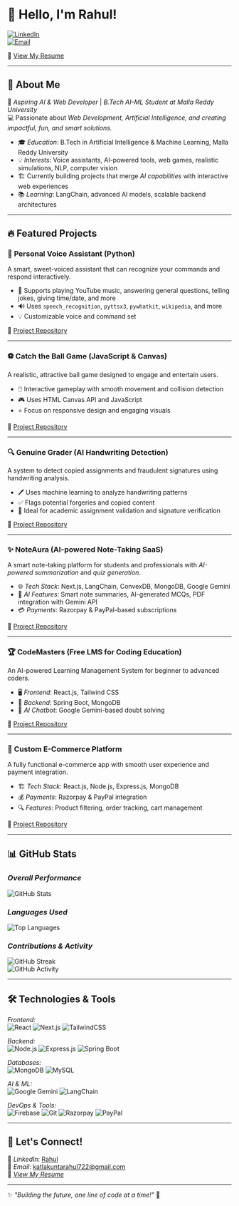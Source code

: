 # 👋 Hello, I'm Rahul!

[![LinkedIn](https://img.shields.io/badge/LinkedIn-Connect-blue?style=for-the-badge&logo=linkedin)](https://www.linkedin.com/in/katlakunta-rahul-ab9009329)  
[![Email](https://img.shields.io/badge/Email-Contact-red?style=for-the-badge&logo=gmail)](mailto:katlakuntarahul722@gmail.com)  

📄 [View My Resume](https://drive.google.com/file/d/1q-aOWCsO6vmCrwV2BSRFldmzqdFSwyLb/view?usp=sharing)

---

## 🚀 About Me  
🌟 *Aspiring AI & Web Developer* | *B.Tech AI-ML Student at Malla Reddy University*  
💻 Passionate about *Web Development, Artificial Intelligence, and creating impactful, fun, and smart solutions.*

- 🎓 *Education*: B.Tech in Artificial Intelligence & Machine Learning, Malla Reddy University  
- 💡 *Interests*: Voice assistants, AI-powered tools, web games, realistic simulations, NLP, computer vision  
- 🏗 Currently building projects that merge *AI capabilities* with interactive web experiences  
- 📚 *Learning*: LangChain, advanced AI models, scalable backend architectures

---

## 🔥 Featured Projects  

### 🎤 **Personal Voice Assistant (Python)**
A smart, sweet-voiced assistant that can recognize your commands and respond interactively.  
- 💬 Supports playing YouTube music, answering general questions, telling jokes, giving time/date, and more
- 🔊 Uses `speech_recognition`, `pyttsx3`, `pywhatkit`, `wikipedia`, and more
- 💡 Customizable voice and command set

🔗 [Project Repository](https://github.com/KATLAKUNTARAHUL/Voice-Assistant)

---

### ⚽ **Catch the Ball Game (JavaScript & Canvas)**
A realistic, attractive ball game designed to engage and entertain users.  
- 🖱️ Interactive gameplay with smooth movement and collision detection
- 🎮 Uses HTML Canvas API and JavaScript
- ⭐ Focus on responsive design and engaging visuals

🔗 [Project Repository](https://github.com/KATLAKUNTARAHUL/Ball-Game)

---

### 🔍 **Genuine Grader (AI Handwriting Detection)**
A system to detect copied assignments and fraudulent signatures using handwriting analysis.  
- 🖊️ Uses machine learning to analyze handwriting patterns
- ✅ Flags potential forgeries and copied content
- 📄 Ideal for academic assignment validation and signature verification

🔗 [Project Repository](https://github.com/KATLAKUNTARAHUL/KATLAKUNTARAHUL/commit/8e2b9d475f1e8c0396ccaddc89c353e4bb32a1da)

---

### ✨ **NoteAura (AI-powered Note-Taking SaaS)**
A smart note-taking platform for students and professionals with *AI-powered summarization* and *quiz generation*.  
- 🌐 *Tech Stack*: Next.js, LangChain, ConvexDB, MongoDB, Google Gemini 
- 🤖 *AI Features*: Smart note summaries, AI-generated MCQs, PDF integration with Gemini API  
- 💳 *Payments*: Razorpay & PayPal-based subscriptions

🔗 [Project Repository](https://github.com/KATLAKUNTARAHUL/NoteAura)

---

### 🏆 **CodeMasters (Free LMS for Coding Education)**
An AI-powered Learning Management System for beginner to advanced coders.  
- 🖥 *Frontend*: React.js, Tailwind CSS  
- 🔗 *Backend*: Spring Boot, MongoDB  
- 🤖 *AI Chatbot*: Google Gemini-based doubt solving

🔗 [Project Repository](https://github.com/KATLAKUNTARAHUL/CodeMasters-Frontend)

---

### 🛒 **Custom E-Commerce Platform**
A fully functional e-commerce app with smooth user experience and payment integration.  
- 🏗 *Tech Stack*: React.js, Node.js, Express.js, MongoDB  
- 💰 *Payments*: Razorpay & PayPal integration  
- 🔍 *Features*: Product filtering, order tracking, cart management

🔗 [Project Repository](https://github.com/KATLAKUNTARAHUL/CustomEcommerce)

---

## 📊 GitHub Stats  

### *Overall Performance*  
![GitHub Stats](https://github-readme-stats.vercel.app/api?username=KATLAKUNTARAHUL&show_icons=true&theme=radical)  

### *Languages Used*  
![Top Languages](https://github-readme-stats.vercel.app/api/top-langs/?username=KATLAKUNTARAHUL&layout=compact&theme=radical)  

### *Contributions & Activity*  
![GitHub Streak](https://github-readme-streak-stats.herokuapp.com/?user=KATLAKUNTARAHUL&theme=radical)  
![GitHub Activity](https://github-profile-summary-cards.vercel.app/api/cards/profile-details?username=KATLAKUNTARAHUL&theme=radical)  

---

## 🛠 Technologies & Tools  

*Frontend:*  
![React](https://img.shields.io/badge/React-20232A?style=for-the-badge&logo=react&logoColor=61DAFB) ![Next.js](https://img.shields.io/badge/Next.js-000?style=for-the-badge&logo=nextdotjs&logoColor=white) ![TailwindCSS](https://img.shields.io/badge/TailwindCSS-38B2AC?style=for-the-badge&logo=tailwind-css&logoColor=white)

*Backend:*  
![Node.js](https://img.shields.io/badge/Node.js-43853D?style=for-the-badge&logo=node.js&logoColor=white) ![Express.js](https://img.shields.io/badge/Express.js-000?style=for-the-badge&logo=express&logoColor=white) ![Spring Boot](https://img.shields.io/badge/Spring%20Boot-6DB33F?style=for-the-badge&logo=spring-boot&logoColor=white)

*Databases:*  
![MongoDB](https://img.shields.io/badge/MongoDB-4EA94B?style=for-the-badge&logo=mongodb&logoColor=white) ![MySQL](https://img.shields.io/badge/MySQL-4479A1?style=for-the-badge&logo=mysql&logoColor=white)

*AI & ML:*  
![Google Gemini](https://img.shields.io/badge/Google%20Gemini-4285F4?style=for-the-badge&logo=google&logoColor=white) ![LangChain](https://img.shields.io/badge/LangChain-000?style=for-the-badge&logo=langchain&logoColor=white)

*DevOps & Tools:*  
![Firebase](https://img.shields.io/badge/Firebase-FFCA28?style=for-the-badge&logo=firebase&logoColor=white) ![Git](https://img.shields.io/badge/Git-F05032?style=for-the-badge&logo=git&logoColor=white) ![Razorpay](https://img.shields.io/badge/Razorpay-02042B?style=for-the-badge&logo=razorpay&logoColor=white) ![PayPal](https://img.shields.io/badge/PayPal-00457C?style=for-the-badge&logo=paypal&logoColor=white)

---

## 🌟 Let's Connect!  
💼 *LinkedIn*: [Rahul](https://www.linkedin.com/in/katlakunta-rahul-ab9009329)  
📩 *Email*: [katlakuntarahul722@gmail.com](mailto:katlakuntarahul722@gmail.com)  
📄 *[View My Resume](https://drive.google.com/file/d/1q-aOWCsO6vmCrwV2BSRFldmzqdFSwyLb/view?usp=sharing)*  

---

✨ *"Building the future, one line of code at a time!"* 🚀
